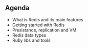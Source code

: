 ## Agenda

* What is Redis and its main features
* Getting started with Redis
* Presistance, replication and VM
* Redis data types
* Ruby libs and tools

